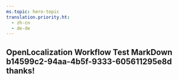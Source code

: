 ```yaml
---
ms.topic: hero-topic
translation.priority.ht: 
  - zh-cn
  - de-de
---
```

## OpenLocalization Workflow Test MarkDown b14599c2-94aa-4b5f-9333-605611295e8d thanks!

